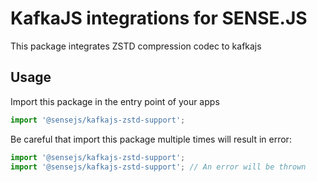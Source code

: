# KafkaJS integrations for SENSE.JS

This package integrates ZSTD compression codec to kafkajs


## Usage

Import this package in the entry point of your apps

```typescript
import '@sensejs/kafkajs-zstd-support';
```

Be careful that import this package multiple times will result in error:

```typescript
import '@sensejs/kafkajs-zstd-support';
import '@sensejs/kafkajs-zstd-support'; // An error will be thrown
```


